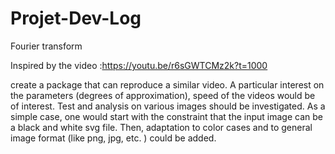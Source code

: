 # Projet-Dev-Log

Fourier transform

Inspired by the video :https://youtu.be/r6sGWTCMz2k?t=1000

create a package that can reproduce a similar video. A particular interest on the parameters (degrees of approximation), speed of the videos would be of interest. Test and analysis on various images should be investigated. As a simple case, one would start with the constraint that the input image can be a black and white svg file. Then, adaptation to color cases and to general image format (like png, jpg, etc. ) could be added.
